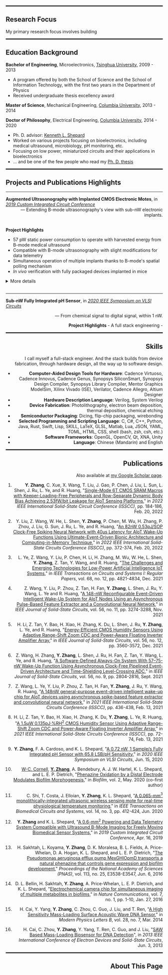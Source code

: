 <hr style="height:3px">

## Research Focus

My primary research focus involves building 

<hr style="height:3px">

## Education Background

**Bachelor of Engineering**, Microelectronics, [Tsinghua University](https://www.tsinghua.edu.cn), 2009 - 2013
- A program offered by both the School of Science and the School of Information Technology, with the first two years in the Department of Physics
- Received undergraduate thesis excellency award

**Master of Science**, Mechanical Engineering, [Columbia University](https://www.columbia.edu), 2013 - 2014

**Doctor of Philosophy**, Electrical Engineering, [Columbia University](https://www.columbia.edu), 2014 - 2020
- Ph. D. advisor: [Kenneth L. Shepard](https://bioee.ee.columbia.edu/people/ken-shepard)
- Worked on various projects focusing on bioelectronics, including medical ultrasound, microbiology, pH monitoring, etc.
- Focusing on low power, miniaturized circuits and their applications in bioelectronics
- ... and be one of the few people who read my [Ph. D. thesis](https://academiccommons.columbia.edu/doi/10.7916/d8-dbt7-zc49/download)

<hr style="height:3px">

## Projects and Publications Highlights

---

<div><b>Augmented Ultrasonography with Implanted CMOS Electronic Motes</b>,
in <a href="https://ieeexplore.ieee.org/abstract/document/8780205"><i>2019 Custom Integrated Circuit Conference</i></a></div>

<div style="text-align: right">— Extending B-mode ultrasonography's view with sub-nW electronic implants.</div><br>

**Project Highlights**
* 57 pW static power consumption to operate with harvested energy from B-mode medical ultrasound
* Compatible with B-mode ultrasonography with slight modifications for data telemetry
* Simultaneous operation of multiple implants thanks to B-mode's spatial polling mechanism
* _In vivo_ verification with fully packaged devices implanted in mice

<details markdown="1">
<summary>More details</summary>
... to come
</details>

<br>

---

**Sub-nW Fully Integrated pH Sensor**, in _[2020 IEEE Symposium on VLSI Circuits](https://ieeexplore.ieee.org/abstract/document/9163023)_
    <div style="text-align: right">— From chemical signal to digital signal, within 1 nW.<div>

**Project Highlights**
    - A full stack engineering
    -

<hr style="height:3px">

## Skills

I call myself a full-stack engineer.
And the stack builds from device fabrication, through hardware design, all the way up to software design.

- **Computer-Aided Design Tools for Hardware**: Cadence Virtuoso, Cadence Innovus, Cadence Genus, Synopsys SiliconSmart, Synopsys Design Compiler, Synopsys Library Compiler, Mentor Graphics ModelSim, Xilinx Vivado (ISE), Verilator, Cadence Allegro, Altium Designer
- **Hardware Description Language**: Verilog, System Verilog
- **Device Fabrication**: Photolithography, electron beam deposition, thermal deposition, chemical etching
- **Semiconductor Packaging**: Dicing, flip-chip packaging, wirebonding
- **Selected Programming and Scripting Language**: C, C\#, C++, Python, Java, Rust, Swift, Lisp, SKILL, LaTeX, GLSL, Matlab, Lua, JSON, YAML, TOML, HTML, CSS, shell (bash, zsh, csh, etc.)
- **Software Frameworks**: OpenGL, OpenCV, Qt, XNA, Unity
- **Language**: Chinese (Mandarin) and English

<hr style="height:3px">

## Publications

Also available at [my Google Scholar page](https://scholar.google.com/citations?user=WfKytL8AAAAJ&hl=en).

1. **Y. Zhang**, C. Xue, X. Wang, T. Liu, J. Gao, P. Chen, J. Liu, L. Sun, L. Shen, J. Ru, L. Ye, and R. Huang, "[Single-Mode 6T CMOS SRAM Macros with Keeper-Loading-Free Peripherals and Row-Separate Dynamic Body Bias Achieving 2.53fW/bit Leakage for AIoT Sensing Platforms](https://ieeexplore.ieee.org/document/9731573)," in _2022 IEEE International Solid-State Circuit Conference (ISSCC)_, pp. 184-186, Feb. 20, 2022

1. Y. Liu, Z. Wang, W. He, L. Shen, **Y. Zhang**, P. Chen, M. Wu, H. Zhang, P. Zhou, J. Liu, G. Sun, J. Ru, L. Ye, and R. Huang, "[An 82nW 0.53pJ/SOP Clock-Free Spiking Neural Network with 40µs Latency for AloT Wake-Up Functions Using Ultimate-Event-Driven Bionic Architecture and Computing-in-Memory Technique](https://ieeexplore.ieee.org/abstract/document/9731795)," in _2022 IEEE International Solid-State Circuits Conference (ISSCC)_, pp. 372-374, Feb. 20, 2022

1. L. Ye, Z. Wang, Y. Liu, P. Chen, H. Li, H. Zhang, M. Wu, W. He, L. Shen, **Y. Zhang**, Z. Tan, Y. Wang, and R. Huang, "[The Challenges and Emerging Technologies for Low-Power Artificial Intelligence IoT Systems](https://ieeexplore.ieee.org/abstract/document/9516591)," in _IEEE Transactions on Circuits and Systems I: Regular Papers_, vol. 68, no. 12, pp. 4821-4834, Dec. 2021

1. Z. Wang, Y. Liu, P. Zhou, Z. Tan, H. Fan, **Y. Zhang**, L. Shen, J. Ru, Y. Wang, L. Ye and R. Huang, "[A 148-nW Reconfigurable Event-Driven Intelligent Wake-Up System for AIoT Nodes Using an Asynchronous Pulse-Based Feature Extractor and a Convolutional Neural Network](https://ieeexplore.ieee.org/document/9552498)," in _IEEE Journal of Solid-State Circuits_, vol. 56, no. 11, pp. 3274-3288, Nov. 2021

1. H. Li, Z. Tan, Y. Bao, H. Xiao, H. Zhang, K. Du, L. Shen, J. Ru, **Y. Zhang**, L. Ye, and R. Huang, "[Energy-Efficient CMOS Humidity Sensors Using Adaptive Range-Shift Zoom CDC and Power-Aware Floating Inverter Amplifier Array](https://ieeexplore.ieee.org/document/9582620)," in _IEEE Journal of Solid-State Circuits_, vol. 56, no. 12, pp. 3560-3572, Dec. 2021

1. Z. Wang, H. Zhang, **Y. Zhang**, L. Shen, J. Ru, H. Fan, Z. Tan, Y. Wang, L. Ye, and R. Huang, "[A Software-Defined Always-On System With 57–75-nW Wake-Up Function Using Asynchronous Clock-Free Pipelined Event-Driven Architecture and Time-Shielding Level-Crossing ADC](https://ieeexplore.ieee.org/abstract/document/9438950)," in _IEEE Journal of Solid-State Circuits_, vol. 56, no. 9, pp. 2804-2816, Sept. 2021

1. Z. Wang, L. Ye, Y. Liu, P. Zhou, Z. Tan, H. Fan, **Y. Zhang**, J. Ru, Y. Wang, R. Huang, "[A 148nW general-purpose event-driven intelligent wake-up chip for AIoT devices using asynchronous spike-based feature extractor and convolutional neural network](https://ieeexplore.ieee.org/document/9365816)," in _2021 IEEE International Solid-State Circuits Conference (ISSCC)_, pp. 436-438, Feb. 13, 2021

1. H. Li, Z. Tan, Y. Bao, H. Xiao, H. Zhang, K. Du, **Y. Zhang**, L. Ye, R. Huang, "[A 1.5μW 0.135pJ·%RH<sup>2</sup> CMOS Humidity Sensor Using Adaptive Range-Shift Zoom CDC and Power-Aware Floating Inverter Amplifier Array](https://ieeexplore.ieee.org/document/9365931)," in _2021 IEEE International Solid-State Circuits Conference (ISSCC)_, pp. 72-74, Feb. 13, 2021

1. **Y. Zhang**, F. A. Cardoso, and K. L. Shepard, "[A 0.72 nW, 1 Sample/s Fully Integrated pH Sensor with 65.8 LSB/pH Sensitivity](https://ieeexplore.ieee.org/document/9163023)," in _2020 IEEE Symposium on VLSI Circuits_, Jun. 15, 2020

1. <u>W-C. Cornell</u>, **<u>Y. Zhang</u>**, A. Bendebury, A. J. W. Hartel, K. L. Shepard, and L. E. P. Dietrich, "[Phenazine Oxidation by a Distal Electrode Modulates Biofilm Morphogenesis](https://www.sciencedirect.com/science/article/pii/S2590207520300071)," in _Biofilm_, vol. 2, May. 2020 (co-first author)

1. C. Shi, T. Costa, J. Elloian, **Y. Zhang**, K. L. Shepard, "[A 0.065-mm$^3$ monolithically-integrated ultrasonic wireless sensing mote for real-time physiological temperature monitoring](https://ieeexplore.ieee.org/document/8979270)," in _IEEE Transactions on Biomedical Circuits and Systems_, vol. 14, no. 3, pp. 412-424, Jun. 2020

1. **Y. Zhang** and K. L. Shepard, "[A 0.6-mm<sup>2</sup> Powering and Data Telemetry System Compatible with Ultrasound B-Mode Imaging for Freely Moving Biomedical Sensor Systems](https://ieeexplore.ieee.org/abstract/document/8780205/)," in _2019 Custom Integrated Circuit Conference_, Apr. 16, 2019

1. H. Sakhtah, L. Koyama, **Y. Zhang**, D. K. Moralesa, B. L. Fields, A. Price-Whelan, D. A. Hogan, K. L. Shepard, and L. E. P. Dietrich, "[The Pseudomonas aeruginosa efflux pump MexGHIOpmD transports a natural phenazine that controls gene expression and biofilm development](https://www.pnas.org/doi/suppl/10.1073/pnas.1600424113)," _Proceedings of the National Academy of Sciences (PNAS)_, vol. 113, no. 25, E3538-E3547, Jun. 6, 2016

1. D. L. Bellin, H. Sakhtah, **Y. Zhang**, A. Price-Whelan, L. E. P. Dietrich, and K. L. Shepard, "[Electrochemical camera chip for simultaneous imaging of multiple metabolites in biofilms](https://www.nature.com/articles/ncomms10535?platform\u003doscar\u0026draft\u003djournal)," in _Nature Communications_, vol. 7, no. 1, pp. 1-10, Jan. 27, 2016

1. H. Cai, Y. Yang, **Y. Zhang**, C. Zhou, C. Guo, J. Liu, and T. Ren, "[A High Sensitivity Mass-Loading Surface Acoustic Wave DNA Sensor](https://www.worldscientific.com/doi/abs/10.1142/S0217984914500560)," in _Modern Physics Letters B_, vol. 28, no. 7, Mar. 2014

1. H. Cai, C. Zhou, **Y. Zhang**, Y. Yang, T. Ren, C. Guo, and J. Liu, "[SAW Based Mass-Loading Biosensor for DNA Detection](https://ieeexplore.ieee.org/abstract/document/6628122)", in _2013 IEEE International Conference of Electron Devices and Solid-State Circuits_, Jun. 3, 2013

<hr style="height:3px">

## About This Page


